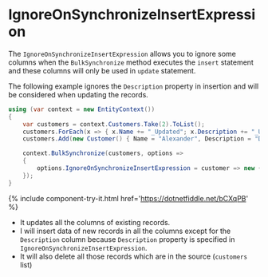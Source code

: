 # IgnoreOnSynchronizeInsertExpression

The `IgnoreOnSynchronizeInsertExpression` allows you to ignore some columns when the `BulkSynchronize` method executes the `insert` statement and these columns will only be used in `update` statement.

The following example ignores the `Description` property in insertion and will be considered when updating the records.

```csharp
using (var context = new EntityContext())
{
    var customers = context.Customers.Take(2).ToList();
    customers.ForEach(x => { x.Name += "_Updated"; x.Description += "_Updated"; x.IsActive = false; });
    customers.Add(new Customer() { Name = "Alexander", Description = "Description of Alexander", IsActive = true });

    context.BulkSynchronize(customers, options => 
    {
        options.IgnoreOnSynchronizeInsertExpression = customer => new {customer.CustomerID,  customer.Description};
    });
}
```

{% include component-try-it.html href='https://dotnetfiddle.net/bCXqPB' %}

 - It updates all the columns of existing records.
 - I will insert data of new records in all the columns except for the `Description` column because `Description` property is specified in `IgnoreOnSynchronizeInsertExpression`. 
 - It will also delete all those records which are in the source (`customers` list)
